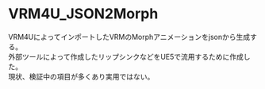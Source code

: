 # VRM4U_JSON2Morph
VRM4UによってインポートしたVRMのMorphアニメーションをjsonから生成する。  
外部ツールによって作成したリップシンクなどをUE5で流用するために作成した。  
現状、検証中の項目が多くあり実用ではない。
